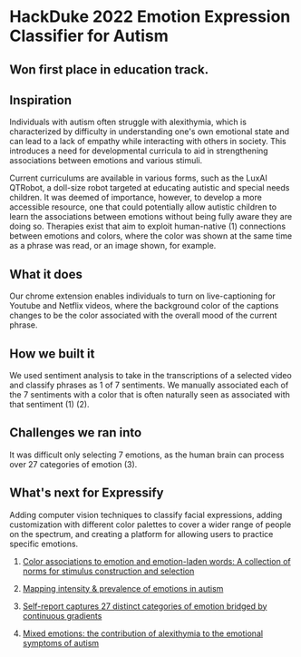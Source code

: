 # HackDuke 2022 Emotion Expression Classifier for Autism 

## Won first place in education track.

## Inspiration
Individuals with autism often struggle with alexithymia, which is characterized by difficulty in understanding one's own emotional state and can lead to a lack of empathy while interacting with others in society. This introduces a need for developmental curricula to aid in strengthening associations between emotions and various stimuli.

Current curriculums are available in various forms, such as the LuxAI QTRobot, a doll-size robot targeted at educating autistic and special needs children. It was deemed of importance, however, to develop a more accessible resource, one that could potentially allow autistic children to learn the associations between emotions without being fully aware they are doing so. Therapies exist that aim to exploit human-native (1) connections between emotions and colors, where the color was shown at the same time as a phrase was read, or an image shown, for example.

## What it does
Our chrome extension enables individuals to turn on live-captioning for Youtube and Netflix videos, where the background color of the captions changes to be the color associated with the overall mood of the current phrase.

## How we built it
We used sentiment analysis to take in the transcriptions of a selected video and classify phrases as 1 of 7 sentiments. We manually associated each of the 7 sentiments with a color that is often naturally seen as associated with that sentiment (1) (2). 

## Challenges we ran into
It was difficult only selecting 7 emotions, as the human brain can process over 27 categories of emotion (3).

## What's next for Expressify
Adding computer vision techniques to classify facial expressions, adding customization with different color palettes to cover a wider range of people on the spectrum, and creating a platform for allowing users to practice specific emotions.

1) [Color associations to emotion and emotion-laden words: A collection of norms for stimulus construction and selection](https://doi.org/10.3758/s13428-015-0598-8)

2) [Mapping intensity & prevalence of emotions in autism](https://embrace-autism.com/mapping-intensity-and-prevalence-of-emotions/)

3) [Self-report captures 27 distinct categories of emotion bridged by continuous gradients](https://www.pnas.org/doi/10.1073/pnas.1702247114)

4) [Mixed emotions: the contribution of alexithymia to the emotional symptoms of autism](https://rdcu.be/cX7pJ)
